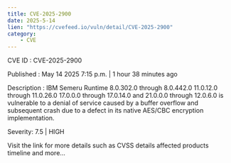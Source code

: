 ```yaml
---
title: CVE-2025-2900
date: 2025-5-14
lien: "https://cvefeed.io/vuln/detail/CVE-2025-2900"
category:
    - CVE
---
```


CVE ID : CVE-2025-2900

Published :  May 14
2025
7:15 p.m. | 1 hour
38 minutes ago

Description : IBM Semeru Runtime 8.0.302.0 through 8.0.442.0
11.0.12.0 through 11.0.26.0
17.0.0.0 through 17.0.14.0
and 21.0.0.0 through 12.0.6.0 is vulnerable to a denial of service caused by a buffer overflow and subsequent crash
due to a defect in its native AES/CBC encryption implementation.

Severity: 7.5 | HIGH

Visit the link for more details
such as CVSS details
affected products
timeline
and more...
